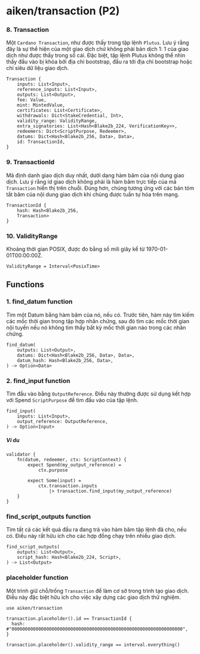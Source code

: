 # aiken/transaction (P2)

### 8. Transaction

Một `Cardano Transaction`, như được thấy trong tập lệnh `Plutus`.
Lưu ý rằng đây là sự thể hiện của một giao dịch chứ không phải bản dịch 1: 1 của giao dịch như được thấy trong sổ cái. Đặc biệt, tập lệnh Plutus không thể nhìn thấy đầu vào bị khóa bởi địa chỉ bootstrap, đầu ra tới địa chỉ bootstrap hoặc chỉ siêu dữ liệu giao dịch.

```aiken
Transaction {
    inputs: List<Input>,
    reference_inputs: List<Input>,
    outputs: List<Output>,
    fee: Value,
    mint: MintedValue,
    certificates: List<Certificate>,
    withdrawals: Dict<StakeCredential, Int>,
    validity_range: ValidityRange,
    extra_signatories: List<Hash<Blake2b_224, VerificationKey>>,
    redeemers: Dict<ScriptPurpose, Redeemer>,
    datums: Dict<Hash<Blake2b_256, Data>, Data>,
    id: TransactionId,
}
```

### 9. TransactionId

Mã định danh giao dịch duy nhất, dưới dạng hàm băm của nội dung giao dịch. Lưu ý rằng id giao dịch không phải là hàm băm trực tiếp của mã `Transaction` hiển thị trên chuỗi. Đúng hơn, chúng tương ứng với các bản tóm tắt băm của nội dung giao dịch khi chúng được tuần tự hóa trên mạng.

```aiken
TransactionId { 
    hash: Hash<Blake2b_256, 
    Transaction> 
}
```

### 10. ValidityRange

Khoảng thời gian POSIX, được đo bằng số mili giây kể từ 1970-01-01T00:00:00Z.

```aiken
ValidityRange = Interval<PosixTime>
```

## Functions

### 1. find_datum function

Tìm một Datum bằng hàm băm của nó, nếu có. Trước tiên, hàm này tìm kiếm các mốc thời gian trong tập hợp nhân chứng, sau đó tìm các mốc thời gian nội tuyến nếu nó không tìm thấy bất kỳ mốc thời gian nào trong các nhân chứng.

```aiken
find_datum(
    outputs: List<Output>,
    datums: Dict<Hash<Blake2b_256, Data>, Data>,
    datum_hash: Hash<Blake2b_256, Data>,
) -> Option<Data>
```

### 2. find_input function

Tìm đầu vào bằng `OutputReference`. Điều này thường được sử dụng kết hợp với Spend `ScriptPurpose` để tìm đầu vào của tập lệnh.

```aiken
find_input(
    inputs: List<Input>,
    output_reference: OutputReference,
) -> Option<Input>
```

##### Ví du

```aiken
validator {
    fn(datum, redeemer, ctx: ScriptContext) {
        expect Spend(my_output_reference) =
            ctx.purpose

        expect Some(input) =
            ctx.transaction.inputs
                |> transaction.find_input(my_output_reference)
    }
}
```

### find_script_outputs function

Tìm tất cả các kết quả đầu ra đang trả vào hàm băm tập lệnh đã cho, nếu có. Điều này rất hữu ích cho các hợp đồng chạy trên nhiều giao dịch.

```aiken
find_script_outputs(
    outputs: List<Output>,
    script_hash: Hash<Blake2b_224, Script>,
) -> List<Output>
```

### placeholder function

Một trình giữ chỗ/trống `Transaction` để làm cơ sở trong trình tạo giao dịch. Điều này đặc biệt hữu ích cho việc xây dựng các giao dịch thử nghiệm.

```aiken
use aiken/transaction

transaction.placeholder().id == TransactionId {
  hash: #"0000000000000000000000000000000000000000000000000000000000000000",
}

transaction.placeholder().validity_range == interval.everything()
```